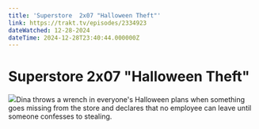 ```yaml
---
title: 'Superstore  2x07 "Halloween Theft"' 
link: https://trakt.tv/episodes/2334923
dateWatched: 12-28-2024
dateTime: 2024-12-28T23:40:44.000000Z
---
```

# Superstore  2x07 "Halloween Theft"

![](https://walter-r2.trakt.tv/images/episodes/002/334/923/screenshots/thumb/fca906516f.jpg)Dina throws a wrench in everyone's Halloween plans when something goes missing from the store and declares that no employee can leave until someone confesses to stealing.
